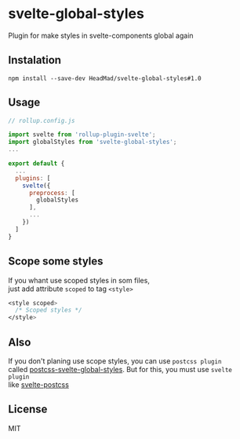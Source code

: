 # svelte-global-styles
Plugin for make styles in svelte-components global again

## Instalation
```
npm install --save-dev HeadMad/svelte-global-styles#1.0
```

## Usage
```javascript
// rollup.config.js

import svelte from 'rollup-plugin-svelte';
import globalStyles from 'svelte-global-styles';
...

export default {
  ...
  plugins: [
    svelte({
      preprocess: [
        globalStyles
      ],
      ...
    })
  ]
}
```

## Scope some styles
If you whant use scoped styles in som files,
<br>just add attribute `scoped` to tag `<style>`

```css
<style scoped>
  /* Scoped styles */
</style>
```
## Also
If you don't planing use scope styles, you can use `postcss plugin`
<br>called [postcss-svelte-global-styles](https://github.com/HeadMad/postcss-svelte-global-styles#readme). But for this, you must use `svelte plugin`
<br>like [svelte-postcss](https://github.com/HeadMad/svelte-postcss#readme)


## License
MIT